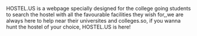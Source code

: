 HOSTEL.US is a webpage specially designed for the college going students to search the hostel with all the favourable facilities they wish for,,we are always here to help near their universites and colleges.so, if you wanna hunt the hostel of your choice, HOSTEL.US is here!

